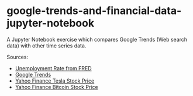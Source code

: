 # google-trends-and-financial-data-jupyter-notebook

A Jupyter Notebook exercise which compares Google Trends (Web search data) with other time series data.

Sources:
* [Unemployment Rate from FRED](https://fred.stlouisfed.org/series/UNRATE/)
* [Google Trends](https://trends.google.com/trends/explore)
* [Yahoo Finance Tesla Stock Price](https://finance.yahoo.com/quote/TSLA/history?p=TSLA)
* [Yahoo Finance Bitcoin Stock Price](https://finance.yahoo.com/quote/BTC-USD/history?p=BTC-USD)
